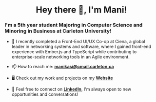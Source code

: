 <h1 align="center">Hey there 👋, I'm Mani!</h1>

<h3>I'm a 5th year student Majoring in Computer Science and Minoring in Business at Carleton University!</h3> 

- 🔭 I recently completed a Front-End UI/UX Co-op at Ciena, a global leader in networking systems and software, where I gained front-end experience with Ember.js and TypeScript while contributing to enterprise-scale networking tools in an Agile environment.
  
- 📫 How to reach me: **manikasi@cmail.carleton.ca**

- 🖥 Check out my work and projects on my [**Website**](https://manikasi.netlify.app/)

- 🙌 Feel free to connect on [**LinkedIn**](https://www.linkedin.com/in/mani-kasi-479291252/), I'm always open to new opportunities and conversations!


